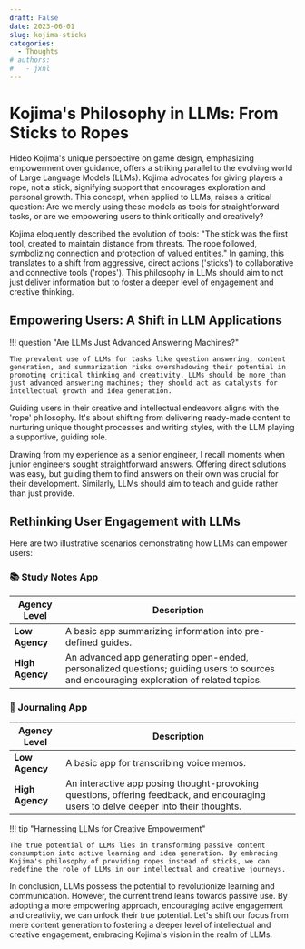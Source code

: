 ```yaml
---
draft: False
date: 2023-06-01
slug: kojima-sticks
categories:
  - Thoughts 
# authors:
#   - jxnl
---
```


# Kojima's Philosophy in LLMs: From Sticks to Ropes

Hideo Kojima's unique perspective on game design, emphasizing empowerment over guidance, offers a striking parallel to the evolving world of Large Language Models (LLMs). Kojima advocates for giving players a rope, not a stick, signifying support that encourages exploration and personal growth. This concept, when applied to LLMs, raises a critical question: Are we merely using these models as tools for straightforward tasks, or are we empowering users to think critically and creatively?

<!-- more -->

Kojima eloquently described the evolution of tools: "The stick was the first tool, created to maintain distance from threats. The rope followed, symbolizing connection and protection of valued entities." In gaming, this translates to a shift from aggressive, direct actions ('sticks') to collaborative and connective tools ('ropes'). This philosophy in LLMs should aim to not just deliver information but to foster a deeper level of engagement and creative thinking.

## **Empowering Users: A Shift in LLM Applications**

!!! question "Are LLMs Just Advanced Answering Machines?"

    The prevalent use of LLMs for tasks like question answering, content generation, and summarization risks overshadowing their potential in promoting critical thinking and creativity. LLMs should be more than just advanced answering machines; they should act as catalysts for intellectual growth and idea generation.

Guiding users in their creative and intellectual endeavors aligns with the 'rope' philosophy. It's about shifting from delivering ready-made content to nurturing unique thought processes and writing styles, with the LLM playing a supportive, guiding role.

Drawing from my experience as a senior engineer, I recall moments when junior engineers sought straightforward answers. Offering direct solutions was easy, but guiding them to find answers on their own was crucial for their development. Similarly, LLMs should aim to teach and guide rather than just provide.

## **Rethinking User Engagement with LLMs**

Here are two illustrative scenarios demonstrating how LLMs can empower users:

### 📚 Study Notes App

| Agency Level    | Description                                                                                                                            |
| --------------- | -------------------------------------------------------------------------------------------------------------------------------------- |
| **Low Agency**  | A basic app summarizing information into pre-defined guides.                                                                           |
| **High Agency** | An advanced app generating open-ended, personalized questions; guiding users to sources and encouraging exploration of related topics. |

### 📔 Journaling App

| Agency Level    | Description                                                                                                                          |
| --------------- | ------------------------------------------------------------------------------------------------------------------------------------ |
| **Low Agency**  | A basic app for transcribing voice memos.                                                                                            |
| **High Agency** | An interactive app posing thought-provoking questions, offering feedback, and encouraging users to delve deeper into their thoughts. |

!!! tip "Harnessing LLMs for Creative Empowerment"

    The true potential of LLMs lies in transforming passive content consumption into active learning and idea generation. By embracing Kojima's philosophy of providing ropes instead of sticks, we can redefine the role of LLMs in our intellectual and creative journeys.

In conclusion, LLMs possess the potential to revolutionize learning and communication. However, the current trend leans towards passive use. By adopting a more empowering approach, encouraging active engagement and creativity, we can unlock their true potential. Let's shift our focus from mere content generation to fostering a deeper level of intellectual and creative engagement, embracing Kojima's vision in the realm of LLMs.
